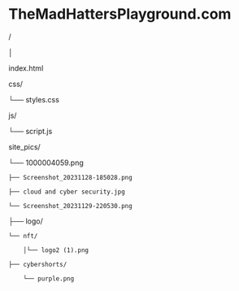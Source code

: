 # TheMadHattersPlayground.com

/

│

index.html

css/

└── styles.css

js/

└── script.js

site_pics/

└── 1000004059.png
    
    ├── Screenshot_20231128-185028.png
    
    ├── cloud and cyber security.jpg
    
    └── Screenshot_20231129-220530.png    
    
├── logo/
    
    └── nft/
    
        │└── logo2 (1).png
    
    ├── cybershorts/
    
        └── purple.png

